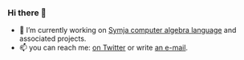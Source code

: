### Hi there 👋

- 🔭 I’m currently working on [Symja computer algebra language](https://github.com/axkr/symja_android_library) and associated projects. 
- 📫 you can reach me: [on Twitter](https://twitter.com/axelclk) or write [an e-mail](mailto:axelclk@gmail.com).
<!-- 

Here are some ideas to get you started:

- 🔭 I’m currently working on ...
- 🌱 I’m currently learning ...
- 👯 I’m looking to collaborate on ...
- 🤔 I’m looking for help with ...
- 💬 Ask me about ...
- 📫 How to reach me: ...
- 😄 Pronouns: ...
- ⚡ Fun fact: ...
-->
